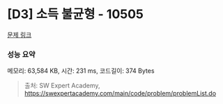 # [D3] 소득 불균형 - 10505 

[문제 링크](https://swexpertacademy.com/main/code/problem/problemDetail.do?contestProbId=AXNP4CvauaMDFAXS) 

### 성능 요약

메모리: 63,584 KB, 시간: 231 ms, 코드길이: 374 Bytes



> 출처: SW Expert Academy, https://swexpertacademy.com/main/code/problem/problemList.do